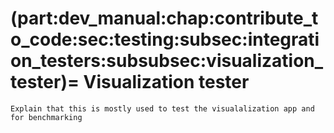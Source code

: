 (part:dev_manual:chap:contribute_to_code:sec:testing:subsec:integration_testers:subsubsec:visualization_tester)=
Visualization tester
====================

```{todo}
Explain that this is mostly used to test the visualalization app and for benchmarking
```